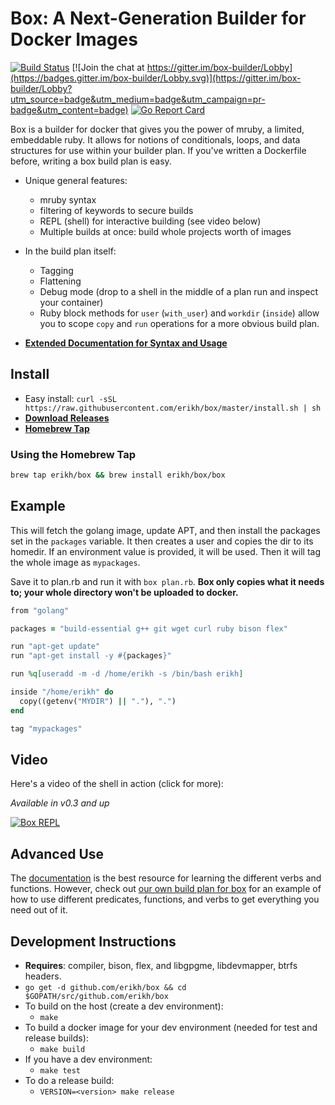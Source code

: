 # Box: A Next-Generation Builder for Docker Images 

[![Build Status](http://jenkins.hollensbe.org:8080/job/box-master/badge/icon)](http://jenkins.hollensbe.org:8080/job/box-master/)
[![Join the chat at https://gitter.im/box-builder/Lobby](https://badges.gitter.im/box-builder/Lobby.svg)](https://gitter.im/box-builder/Lobby?utm_source=badge&utm_medium=badge&utm_campaign=pr-badge&utm_content=badge)
[![Go Report Card](https://goreportcard.com/badge/github.com/erikh/box)](https://goreportcard.com/report/github.com/erikh/box)

Box is a builder for docker that gives you the power of mruby, a limited,
embeddable ruby. It allows for notions of conditionals, loops, and data
structures for use within your builder plan. If you've written a Dockerfile
before, writing a box build plan is easy.

* Unique general features:
  * mruby syntax
  * filtering of keywords to secure builds
  * REPL (shell) for interactive building (see video below)
  * Multiple builds at once: build whole projects worth of images
* In the build plan itself:
  * Tagging
  * Flattening
  * Debug mode (drop to a shell in the middle of a plan run and inspect your container)
  * Ruby block methods for `user` (`with_user`) and `workdir` (`inside`) allow
    you to scope `copy` and `run` operations for a more obvious build plan.

* **[Extended Documentation for Syntax and Usage](https://erikh.github.io/box/)**

## Install

* Easy install: `curl -sSL https://raw.githubusercontent.com/erikh/box/master/install.sh | sh`
* **[Download Releases](https://github.com/erikh/box/releases/)**
* **[Homebrew Tap](https://github.com/erikh/homebrew-box)**

### Using the Homebrew Tap

```bash
brew tap erikh/box && brew install erikh/box/box
```

## Example

This will fetch the golang image, update APT, and then install the packages set
in the `packages` variable. It then creates a user and copies the dir to its
homedir. If an environment value is provided, it will be used. Then it will tag
the whole image as `mypackages`.

Save it to plan.rb and run it with `box plan.rb`. **Box only copies what it
needs to; your whole directory won't be uploaded to docker.**

```ruby
from "golang"

packages = "build-essential g++ git wget curl ruby bison flex"

run "apt-get update"
run "apt-get install -y #{packages}"

run %q[useradd -m -d /home/erikh -s /bin/bash erikh]

inside "/home/erikh" do
  copy((getenv("MYDIR") || "."), ".")
end

tag "mypackages"
```
## Video

Here's a video of the shell in action (click for more):

*Available in v0.3 and up*

[![Box REPL](https://asciinema.org/a/c1n0h0g73f10x4cuzjf1i51vg.png)](https://asciinema.org/a/c1n0h0g73f10x4cuzjf1i51vg)


## Advanced Use

The [documentation](https://erikh.github.io/box/) is the best resource for
learning the different verbs and functions. However, check out
[our own build plan for box](https://github.com/erikh/box/blob/master/build.rb)
for an example of how to use different predicates, functions, and verbs to
get everything you need out of it.

## Development Instructions

* **Requires**: compiler, bison, flex, and libgpgme, libdevmapper, btrfs headers.
* `go get -d github.com/erikh/box && cd $GOPATH/src/github.com/erikh/box`
* To build on the host (create a dev environment):
  * `make`
* To build a docker image for your dev environment (needed for test and release builds):
  * `make build`
* If you have a dev environment:
  * `make test`
* To do a release build:
  * `VERSION=<version> make release`
